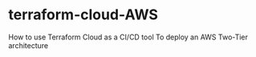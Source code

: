 # terraform-cloud-AWS
How to use Terraform Cloud as a CI/CD tool To deploy an AWS Two-Tier architecture
